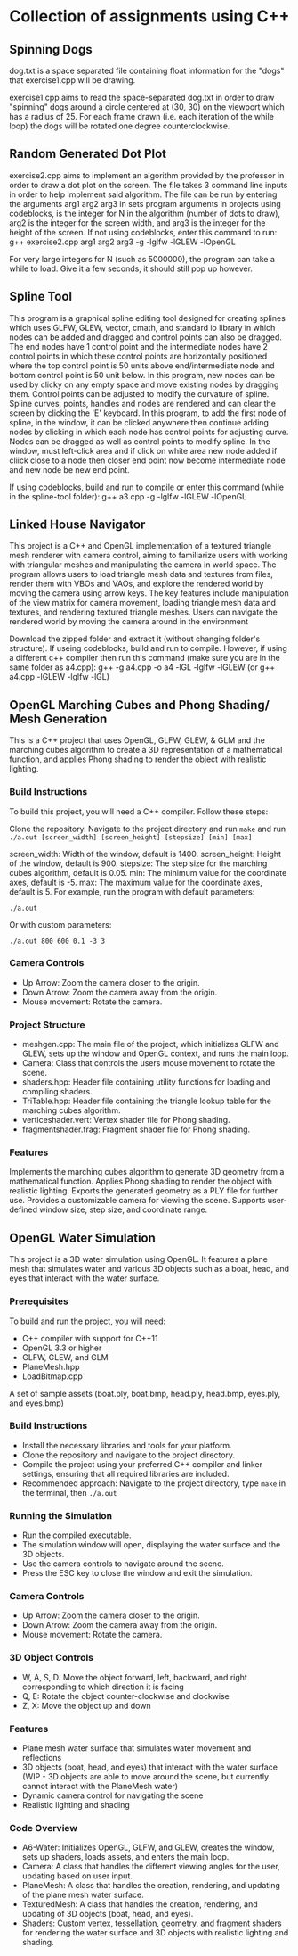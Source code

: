 # Collection of assignments using C++

## Spinning Dogs
dog.txt is a space separated file containing float information for the "dogs" that exercise1.cpp will be drawing.

exercise1.cpp aims to read the space-separated dog.txt in order to draw "spinning" dogs around a circle centered at (30, 30) on the viewport which has a radius of 25. For each frame drawn (i.e. each iteration of the while loop) the dogs will be rotated one degree counterclockwise.

## Random Generated Dot Plot
exercise2.cpp aims to implement an algorithm provided by the professor in order to draw a dot plot on the screen. The file takes 3 command line inputs in order to help implement said algorithm. The file can be run by entering the arguments arg1 arg2 arg3 in sets program arguments in projects using codeblocks, is the integer for N in the algorithm (number of dots to draw), arg2 is the integer for the screen width, and arg3 is the integer for the height of the screen. If not using codeblocks, enter this command to run:  g++ exercise2.cpp arg1 arg2 arg3 -g -lglfw -lGLEW -lOpenGL

For very large integers for N (such as 5000000), the program can take a while to load. Give it a few seconds, it should still pop up however.

## Spline Tool

This program is a graphical spline editing tool designed for creating splines which uses GLFW, GLEW, vector, cmath, and standard io library in which nodes can be added and dragged and control points can also be dragged. The end nodes have 1 control point and the intermediate nodes have 2 control points in which these control points are horizontally positioned where the top control point is 50 units above end/intermediate node and bottom control point is 50 unit below. In this program, new nodes can be used by clicky on any empty space and move existing nodes by dragging them. Control points can be adjusted to modify the curvature of spline. Spline curves, points, handles and nodes are rendered and can clear the screen by clicking the 'E' keyboard. In this program, to add the first node of spline, in the window, it can be clicked anywhere then continue adding nodes by clicking in which each node has control points for adjusting curve. Nodes can be dragged as well as control points to modify spline. In the window, must left-click area and if click on white area new node added if cliick close to a node then closer end point now become intermediate node and new node be new end point. 

If using codeblocks, build and run to compile or enter this command (while in the spline-tool folder): g++ a3.cpp -g -lglfw -lGLEW -lOpenGL

## Linked House Navigator
This project is a C++ and OpenGL implementation of a textured triangle mesh renderer with camera control, aiming to familiarize users with working with triangular meshes and manipulating the camera in world space. The program allows users to load triangle mesh data and textures from files, render them with VBOs and VAOs, and explore the rendered world by moving the camera using arrow keys. The key features include manipulation of the view matrix for camera movement, loading triangle mesh data and textures, and rendering textured triangle meshes. Users can navigate the rendered world by moving the camera around in the environment

Download the zipped folder and extract it (without changing folder's structure). If useing codeblocks, build and run to compile. However, if using a different c++ compiler then run this command (make sure you are in the same folder as a4.cpp): g++ -g a4.cpp -o a4 -lGL -lglfw -lGLEW (or g++ a4.cpp -lGLEW -lglfw -lGL) 

## OpenGL Marching Cubes and Phong Shading/ Mesh Generation
This is a C++ project that uses OpenGL, GLFW, GLEW, & GLM and the marching cubes algorithm to create a 3D representation of a mathematical function, and applies Phong shading to render the object with realistic lighting.


### Build Instructions
To build this project, you will need a C++ compiler. Follow these steps:

Clone the repository. Navigate to the project directory and run `make` and run `./a.out [screen_width] [screen_height] [stepsize] [min] [max]`

screen_width: Width of the window, default is 1400.
screen_height: Height of the window, default is 900.
stepsize: The step size for the marching cubes algorithm, default is 0.05.
min: The minimum value for the coordinate axes, default is -5.
max: The maximum value for the coordinate axes, default is 5.
For example, run the program with default parameters:

`./a.out`

Or with custom parameters:

`./a.out 800 600 0.1 -3 3`

### Camera Controls
- Up Arrow: Zoom the camera closer to the origin.
- Down Arrow: Zoom the camera away from the origin.
- Mouse movement: Rotate the camera.

### Project Structure
- meshgen.cpp: The main file of the project, which initializes GLFW and GLEW, sets up the window and OpenGL context, and runs the main loop.
- Camera: Class that controls the users mouse movement to rotate the scene.
- shaders.hpp: Header file containing utility functions for loading and compiling shaders.
- TriTable.hpp: Header file containing the triangle lookup table for the marching cubes algorithm.
- verticeshader.vert: Vertex shader file for Phong shading.
- fragmentshader.frag: Fragment shader file for Phong shading.
  
### Features
Implements the marching cubes algorithm to generate 3D geometry from a mathematical function. Applies Phong shading to render the object with realistic lighting. Exports the generated geometry as a PLY file for further use. Provides a customizable camera for viewing the scene. Supports user-defined window size, step size, and coordinate range.


## OpenGL Water Simulation
This project is a 3D water simulation using OpenGL. It features a plane mesh that simulates water and various 3D objects such as a boat, head, and eyes that interact with the water surface.

### Prerequisites
To build and run the project, you will need:

- C++ compiler with support for C++11
- OpenGL 3.3 or higher
- GLFW, GLEW, and GLM
- PlaneMesh.hpp
- LoadBitmap.cpp

A set of sample assets (boat.ply, boat.bmp, head.ply, head.bmp, eyes.ply, and eyes.bmp)
### Build Instructions
- Install the necessary libraries and tools for your platform.
- Clone the repository and navigate to the project directory.
- Compile the project using your preferred C++ compiler and linker settings, ensuring that all required libraries are included.
- Recommended approach: Navigate to the project directory, type `make` in the terminal, then `./a.out`
### Running the Simulation
- Run the compiled executable.
- The simulation window will open, displaying the water surface and the 3D objects.
- Use the camera controls to navigate around the scene.
- Press the ESC key to close the window and exit the simulation.
### Camera Controls
- Up Arrow: Zoom the camera closer to the origin.
- Down Arrow: Zoom the camera away from the origin.
- Mouse movement: Rotate the camera.
### 3D Object Controls
- W, A, S, D: Move the object forward, left, backward, and right corresponding to which direction it is facing
- Q, E: Rotate the object counter-clockwise and clockwise
- Z, X: Move the object up and down
### Features
- Plane mesh water surface that simulates water movement and reflections
- 3D objects (boat, head, and eyes) that interact with the water surface (WIP - 3D objects are able to move around the scene, but currently cannot interact with the PlaneMesh water)
- Dynamic camera control for navigating the scene
- Realistic lighting and shading
### Code Overview
- A6-Water: Initializes OpenGL, GLFW, and GLEW, creates the window, sets up shaders, loads assets, and enters the main loop.
- Camera: A class that handles the different viewing angles for the user, updating based on user input.
- PlaneMesh: A class that handles the creation, rendering, and updating of the plane mesh water surface.
- TexturedMesh: A class that handles the creation, rendering, and updating of 3D objects (boat, head, and eyes).
- Shaders: Custom vertex, tessellation, geometry, and fragment shaders for rendering the water surface and 3D objects with realistic lighting and shading.
